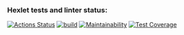 ### Hexlet tests and linter status:
[![Actions Status](https://github.com/santi15355/java-project-72/workflows/hexlet-check/badge.svg)](https://github.com/santi15355/java-project-72/actions)   [![build](https://github.com/santi15355/java-project-72/actions/workflows/build.yml/badge.svg)](https://github.com/santi15355/java-project-72/actions/workflows/build.yml)   [![Maintainability](https://api.codeclimate.com/v1/badges/9dad2ecdd6a087fab6a3/maintainability)](https://codeclimate.com/github/santi15355/java-project-72/maintainability)   [![Test Coverage](https://api.codeclimate.com/v1/badges/9dad2ecdd6a087fab6a3/test_coverage)](https://codeclimate.com/github/santi15355/java-project-72/test_coverage)
